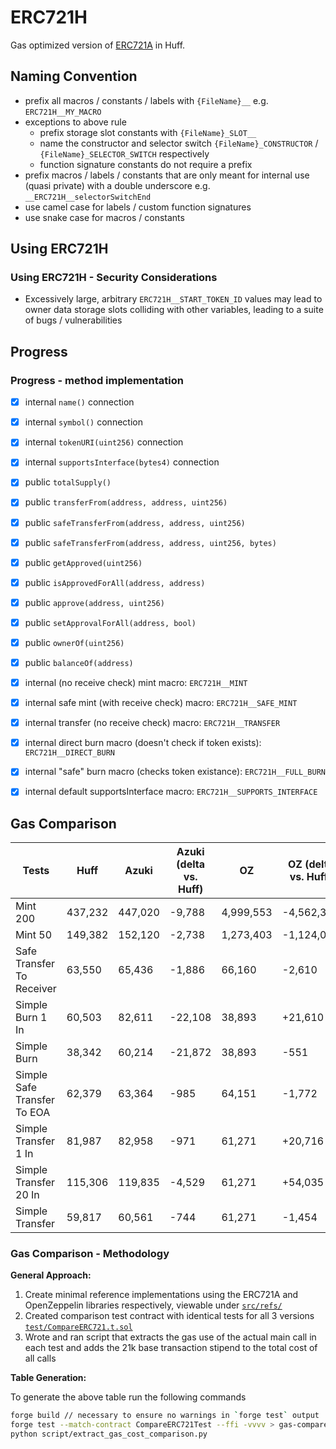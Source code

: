 # ERC721H

Gas optimized version of [ERC721A](https://github.com/chiru-labs/ERC721a) in
Huff.

## Naming Convention
- prefix all macros / constants / labels with `{FileName}__` e.g. `ERC721H__MY_MACRO`
- exceptions to above rule
  - prefix storage slot constants with `{FileName}_SLOT__`
  - name the constructor and selector switch `{FileName}_CONSTRUCTOR` / `{FileName}_SELECTOR_SWITCH` respectively
  - function signature constants do not require a prefix
- prefix macros / labels / constants that are only meant for internal use (quasi
  private) with a double underscore e.g. `__ERC721H__selectorSwitchEnd`
- use camel case for labels / custom function signatures
- use snake case for macros / constants

## Using ERC721H
### Using ERC721H - Security Considerations
- Excessively large, arbitrary `ERC721H__START_TOKEN_ID` values may lead to
  owner data storage slots colliding with other variables, leading to a suite of
  bugs / vulnerabilities

## Progress

### Progress - method implementation
- [x] internal `name()` connection
- [x] internal `symbol()` connection
- [x] internal `tokenURI(uint256)` connection
- [x] internal `supportsInterface(bytes4)` connection

- [x] public `totalSupply()`
- [x] public `transferFrom(address, address, uint256)`
- [x] public `safeTransferFrom(address, address, uint256)`
- [x] public `safeTransferFrom(address, address, uint256, bytes)`
- [x] public `getApproved(uint256)`
- [x] public `isApprovedForAll(address, address)`
- [x] public `approve(address, uint256)`
- [x] public `setApprovalForAll(address, bool)`
- [x] public `ownerOf(uint256)`
- [x] public `balanceOf(address)`

- [x] internal (no receive check) mint macro: `ERC721H__MINT`
- [x] internal safe mint (with receive check) macro: `ERC721H__SAFE_MINT`
- [x] internal transfer (no receive check) macro: `ERC721H__TRANSFER`
- [x] internal direct burn macro (doesn't check if token exists): `ERC721H__DIRECT_BURN`
- [x] internal "safe" burn macro (checks token existance): `ERC721H__FULL_BURN`
- [x] internal default supportsInterface macro: `ERC721H__SUPPORTS_INTERFACE`

## Gas Comparison
|                      Tests|    Huff|   Azuki|Azuki (delta vs. Huff)|        OZ| OZ (delta vs. Huff)|
|---------------------------|--------|--------|-------------|----------|-----------|
|                   Mint 200| 437,232| 447,020|       -9,788| 4,999,553| -4,562,321|
|                    Mint 50| 149,382| 152,120|       -2,738| 1,273,403| -1,124,021|
|  Safe Transfer To Receiver|  63,550|  65,436|       -1,886|    66,160|     -2,610|
|           Simple Burn 1 In|  60,503|  82,611|      -22,108|    38,893|    +21,610|
|                Simple Burn|  38,342|  60,214|      -21,872|    38,893|       -551|
|Simple Safe Transfer To EOA|  62,379|  63,364|         -985|    64,151|     -1,772|
|       Simple Transfer 1 In|  81,987|  82,958|         -971|    61,271|    +20,716|
|      Simple Transfer 20 In| 115,306| 119,835|       -4,529|    61,271|    +54,035|
|            Simple Transfer|  59,817|  60,561|         -744|    61,271|     -1,454|

### Gas Comparison - Methodology
**General Approach:**

1. Create minimal reference implementations using the ERC721A and OpenZeppelin libraries respectively, viewable under [`src/refs/`](src/refs)
2. Created comparison test contract with identical tests for all 3 versions [`test/CompareERC721.t.sol`](test/CompareERC721.t.sol)
3. Wrote and ran script that extracts the gas use of the actual main call in each test and adds the 21k base transaction stipend to the total cost of all calls

**Table Generation:**

To generate the above table run the following commands
```bash
forge build // necessary to ensure no warnings in `forge test` output
forge test --match-contract CompareERC721Test --ffi -vvvv > gas-compare.txt
python script/extract_gas_cost_comparison.py
```
